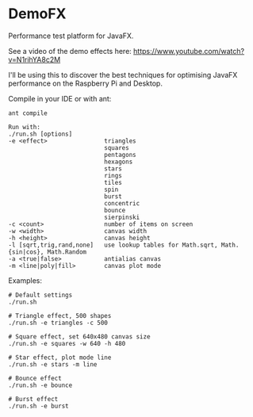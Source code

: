 # DemoFX
Performance test platform for JavaFX.

See a video of the demo effects here: https://www.youtube.com/watch?v=N1rihYA8c2M

I'll be using this to discover the best techniques for optimising JavaFX performance on the Raspberry Pi and Desktop.

Compile in your IDE or with ant:
```
ant compile
```
```
Run with:
./run.sh [options]
-e <effect>                triangles
                           squares
                           pentagons
                           hexagons
                           stars
                           rings
                           tiles
                           spin
                           burst
                           concentric
                           bounce
                           sierpinski
-c <count>                 number of items on screen
-w <width>                 canvas width
-h <height>                canvas height
-l [sqrt,trig,rand,none]   use lookup tables for Math.sqrt, Math.{sin|cos}, Math.Random
-a <true|false>            antialias canvas
-m <line|poly|fill>        canvas plot mode
```
Examples:
```
# Default settings
./run.sh

# Triangle effect, 500 shapes
./run.sh -e triangles -c 500

# Square effect, set 640x480 canvas size
./run.sh -e squares -w 640 -h 480

# Star effect, plot mode line
./run.sh -e stars -m line

# Bounce effect
./run.sh -e bounce

# Burst effect
./run.sh -e burst
```
